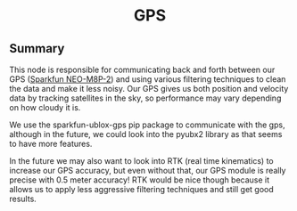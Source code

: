 # <p style="text-align: center;"> GPS </p>

## **Summary**
This node is responsible for communicating back and forth between our GPS ([Sparkfun NEO-M8P-2](https://www.sparkfun.com/products/15005)) and using various filtering techniques to clean the data and make it less noisy. Our GPS gives us both position and velocity data by tracking satellites in the sky, so performance may vary depending on how cloudy it is. 

We use the sparkfun-ublox-gps pip package to communicate with the gps, although in the future, we could look into the pyubx2 library as that seems to have more features. 

In the future we may also want to look into RTK (real time kinematics) to increase our GPS accuracy, but even without that, our GPS module is really precise with 0.5 meter accuracy! RTK would be nice though because it allows us to apply less aggressive filtering techniques and still get good results.
